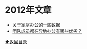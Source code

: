 # 2012年文章

- [关于家庭办公的一些数据](http://www.ifanr.com/134017)
- [团队成员都在异地办公有哪些优劣？](https://www.zhihu.com/question/20011303)

[⬆︎返回目录](../README.md#toc)
